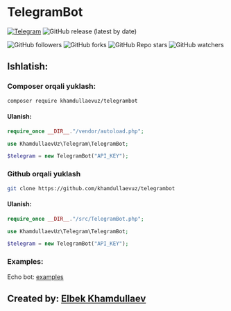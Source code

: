 # TelegramBot

[![Telegram](https://img.shields.io/badge/Telegram-blue.svg?logo=telegram)](https://t.me/khamdullaevuz)
![GitHub release (latest by date)](https://img.shields.io/github/v/release/khamdullaevuz/telegrambot)

![GitHub followers](https://img.shields.io/github/followers/khamdullaevuz?style=flat)
![GitHub forks](https://img.shields.io/github/forks/khamdullaevuz/telegrambot?style=flat)
![GitHub Repo stars](https://img.shields.io/github/stars/khamdullaevuz/telegrambot?style=flat)
![GitHub watchers](https://img.shields.io/github/watchers/khamdullaevuz/telegrambot?style=flat)

## Ishlatish:

### Composer orqali yuklash:

``` bash
composer require khamdullaevuz/telegrambot
```

#### Ulanish:

``` php
require_once __DIR__."/vendor/autoload.php";

use KhamdullaevUz\Telegram\TelegramBot;

$telegram = new TelegramBot("API_KEY");
```

### Github orqali yuklash

```bash
git clone https://github.com/khamdullaevuz/telegrambot
```

#### Ulanish:

``` php
require_once __DIR__."/src/TelegramBot.php";

use KhamdullaevUz\Telegram\TelegramBot;

$telegram = new TelegramBot("API_KEY");
```

### Examples:

Echo bot: [examples](/examples/echobot.php)


## Created by: [Elbek Khamdullaev](https://khamdullaev.uz)

